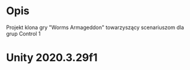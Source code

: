 # Opis
Projekt klona gry "Worms Armageddon" towarzyszący scenariuszom dla grup Control 1

# Unity 2020.3.29f1